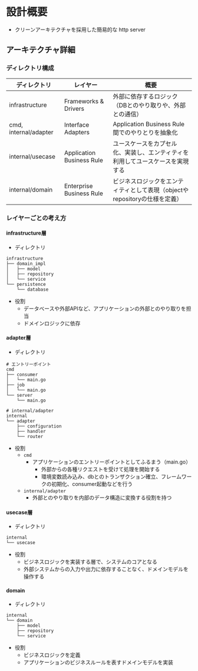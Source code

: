 # 設計概要

- クリーンアーキテクチャを採用した簡易的な http server

## アーキテクチャ詳細

### ディレクトリ構成

| ディレクトリ          | レイヤー                  | 概要                                                                           |
| --------------------- | ------------------------- | ------------------------------------------------------------------------------ |
| infrastructure        | Frameworks & Drivers      | 外部に依存するロジック（DBとのやり取りや、外部との通信）                       |
| cmd, internal/adapter | Interface Adapters        | Application Business Rule間でのやりとりを抽象化                                |
| internal/usecase      | Application Business Rule | ユースケースをカプセル化、実装し、エンティティを利用してユースケースを実現する |
| internal/domain       | Enterprise Business Rule  | ビジネスロジックをエンティティとして表現（objectやrepositoryの仕様を定義）     |

### レイヤーごとの考え方

#### infrastructure層

- ディレクトリ

```plain
infrastructure
├── domain_impl
│   ├── model
│   ├── repository
│   └── service
└── persistence
    └── database
```

- 役割
  - データベースや外部APIなど、アプリケーションの外部とのやり取りを担当
  - ドメインロジックに依存

#### adapter層

- ディレクトリ

```plain
# エントリーポイント
cmd
├── consumer
│   └── main.go
├── job
│   └── main.go
└── server
    └── main.go

# internal/adapter
internal
└── adapter
    ├── configuration
    ├── handler
    └── router
```

- 役割
  - `cmd`
    - アプリケーションのエントリーポイントとしてふるまう（main.go）
      - 外部からの各種リクエストを受けて処理を開始する
      - 環境変数読み込み、dbとのトランザクション確立、フレームワークの初期化、consumer起動などを行う
  - `internal/adapter`
    - 外部とのやり取りを内部のデータ構造に変換する役割を持つ

#### usecase層

- ディレクトリ

```plain
internal
└── usecase
```

- 役割
  - ビジネスロジックを実装する層で、システムのコアとなる
  - 外部システムからの入力や出力に依存することなく、ドメインモデルを操作する

#### domain

- ディレクトリ

```plain
internal
└── domain
    ├── model
    ├── repository
    └── service
```

- 役割
  - ビジネスロジックを定義
  - アプリケーションのビジネスルールを表すドメインモデルを実装
